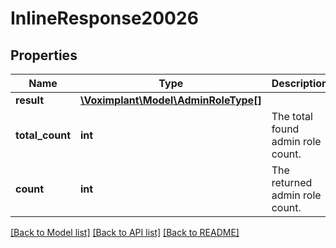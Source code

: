 # InlineResponse20026

## Properties
Name | Type | Description | Notes
------------ | ------------- | ------------- | -------------
**result** | [**\Voximplant\Model\AdminRoleType[]**](AdminRoleType.md) |  | [optional] 
**total_count** | **int** | The total found admin role count. | [optional] 
**count** | **int** | The returned admin role count. | [optional] 

[[Back to Model list]](../README.md#documentation-for-models) [[Back to API list]](../README.md#documentation-for-api-endpoints) [[Back to README]](../README.md)


